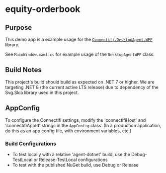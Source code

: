 # equity-orderbook

## Purpose

This demo app is a example usage for the [`Connectifi.DesktopAgent.WPF`](https://www.nuget.org/packages/Connectifi.DesktopAgent.WPF) library.  

See `MainWindow.xaml.cs` for example usage of the `DesktopAgentWPF` class.

## Build Notes

This project's build should build as expected on .NET 7 or higher.  We are targeting .NET 8 (the current active LTS release) due to dependency of the Svg.Skia library used in this project.  

## AppConfig

To configure the Connectifi settings, modify the 'connectifiHost' and 'connectifiAppId' strings in the `AppConfig` class. (In a production application, do this as an app config file, with environment variables, etc.)

### Build Configurations

- To test locally with a relative 'agent-dotnet' build, use the Debug-TestLocal or Release-TestLocal configurations
- To test with the published NuGet build, use Debug or Release

